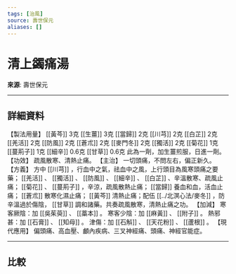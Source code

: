 ```yaml
---
tags: [治風]
source: 壽世保元
aliases: []
---
```


# 清上蠲痛湯

**來源**: 壽世保元  

---

## 詳細資料
【製法用量】 [[黃芩]] 3克 [[生薑]] 3克 [[當歸]] 2克 [[川芎]] 2克 [[白芷]] 2克 [[羌活]] 2克 [[防風]] 2克 [[蒼朮]] 2克 [[麥門冬]] 2克 [[獨活]] 2克 [[菊花]] 1克 [[蔓荊子]] 1克 [[細辛]] 0.6克 [[甘草]] 0.6克
此為一劑，加生薑煎服，日進一劑。
【功效】
疏風散寒、清熱止痛。
【主治】
一切頭痛，不問左右，偏正新久。
【方義】
方中 [[川芎]] ，行血中之氣，祛血中之風，上行頭目為風寒頭痛之要藥； [[羌活]] 、 [[獨活]] 、 [[防風]] 、 [[細辛]] 、 [[白芷]] 、辛溫散寒、疏風止痛； [[菊花]] 、 [[蔓荊子]] ，辛涼，疏風散熱止痛； [[當歸]] 養血和血，活血止痛； [[蒼朮]] 散寒化濕止痛； [[黃芩]] 清熱止痛；配伍 [[../北溟心法/麥冬]] ，防辛溫過於傷陰， [[甘草]] 調和諸藥。共奏疏風散寒，清熱止痛之功。
【加減】
寒客厥陰：加 [[吳茱萸]] 、 [[藁本]] 。
寒客少陰：加 [[麻黃]] 、 [[附子]] 。
熱邪甚：加 [[石膏]] 、 [[知母]] 。
津傷：加 [[石斛]] 、 [[天花粉]] 、 [[蘆根]] 。
【現代應用】
偏頭痛、高血壓、顱內疾病、三叉神經痛、頭痛、神經官能症。

---

## 比較
